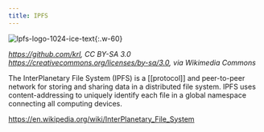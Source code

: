 ```yaml
---
title: IPFS
---
```


![Ipfs-logo-1024-ice-text](https://user-images.githubusercontent.com/227587/114309496-4b6b1880-9ab5-11eb-86ab-f6660238a471.png){:.w-60}  

_https://github.com/krl, CC BY-SA 3.0 <https://creativecommons.org/licenses/by-sa/3.0>, via Wikimedia Commons_

The InterPlanetary File System (IPFS) is a [[protocol]] and peer-to-peer network for storing and sharing data in a distributed file system. IPFS uses content-addressing to uniquely identify each file in a global namespace connecting all computing devices.

<https://en.wikipedia.org/wiki/InterPlanetary_File_System>
